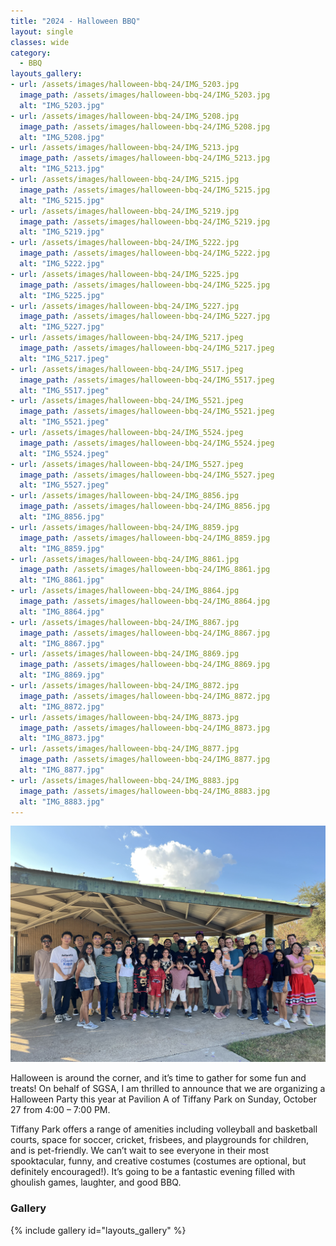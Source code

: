 ```yaml
---
title: "2024 - Halloween BBQ"
layout: single
classes: wide
category:
  - BBQ
layouts_gallery:
- url: /assets/images/halloween-bbq-24/IMG_5203.jpg
  image_path: /assets/images/halloween-bbq-24/IMG_5203.jpg
  alt: "IMG_5203.jpg"
- url: /assets/images/halloween-bbq-24/IMG_5208.jpg
  image_path: /assets/images/halloween-bbq-24/IMG_5208.jpg
  alt: "IMG_5208.jpg"
- url: /assets/images/halloween-bbq-24/IMG_5213.jpg
  image_path: /assets/images/halloween-bbq-24/IMG_5213.jpg
  alt: "IMG_5213.jpg"
- url: /assets/images/halloween-bbq-24/IMG_5215.jpg
  image_path: /assets/images/halloween-bbq-24/IMG_5215.jpg
  alt: "IMG_5215.jpg"
- url: /assets/images/halloween-bbq-24/IMG_5219.jpg
  image_path: /assets/images/halloween-bbq-24/IMG_5219.jpg
  alt: "IMG_5219.jpg"
- url: /assets/images/halloween-bbq-24/IMG_5222.jpg
  image_path: /assets/images/halloween-bbq-24/IMG_5222.jpg
  alt: "IMG_5222.jpg"
- url: /assets/images/halloween-bbq-24/IMG_5225.jpg
  image_path: /assets/images/halloween-bbq-24/IMG_5225.jpg
  alt: "IMG_5225.jpg"
- url: /assets/images/halloween-bbq-24/IMG_5227.jpg
  image_path: /assets/images/halloween-bbq-24/IMG_5227.jpg
  alt: "IMG_5227.jpg"
- url: /assets/images/halloween-bbq-24/IMG_5217.jpeg
  image_path: /assets/images/halloween-bbq-24/IMG_5217.jpeg
  alt: "IMG_5217.jpeg"
- url: /assets/images/halloween-bbq-24/IMG_5517.jpeg
  image_path: /assets/images/halloween-bbq-24/IMG_5517.jpeg
  alt: "IMG_5517.jpeg"
- url: /assets/images/halloween-bbq-24/IMG_5521.jpeg
  image_path: /assets/images/halloween-bbq-24/IMG_5521.jpeg
  alt: "IMG_5521.jpeg"
- url: /assets/images/halloween-bbq-24/IMG_5524.jpeg
  image_path: /assets/images/halloween-bbq-24/IMG_5524.jpeg
  alt: "IMG_5524.jpeg"
- url: /assets/images/halloween-bbq-24/IMG_5527.jpeg
  image_path: /assets/images/halloween-bbq-24/IMG_5527.jpeg
  alt: "IMG_5527.jpeg"
- url: /assets/images/halloween-bbq-24/IMG_8856.jpg
  image_path: /assets/images/halloween-bbq-24/IMG_8856.jpg
  alt: "IMG_8856.jpg"
- url: /assets/images/halloween-bbq-24/IMG_8859.jpg
  image_path: /assets/images/halloween-bbq-24/IMG_8859.jpg
  alt: "IMG_8859.jpg"
- url: /assets/images/halloween-bbq-24/IMG_8861.jpg
  image_path: /assets/images/halloween-bbq-24/IMG_8861.jpg
  alt: "IMG_8861.jpg"
- url: /assets/images/halloween-bbq-24/IMG_8864.jpg
  image_path: /assets/images/halloween-bbq-24/IMG_8864.jpg
  alt: "IMG_8864.jpg"
- url: /assets/images/halloween-bbq-24/IMG_8867.jpg
  image_path: /assets/images/halloween-bbq-24/IMG_8867.jpg
  alt: "IMG_8867.jpg"
- url: /assets/images/halloween-bbq-24/IMG_8869.jpg
  image_path: /assets/images/halloween-bbq-24/IMG_8869.jpg
  alt: "IMG_8869.jpg"
- url: /assets/images/halloween-bbq-24/IMG_8872.jpg
  image_path: /assets/images/halloween-bbq-24/IMG_8872.jpg
  alt: "IMG_8872.jpg"
- url: /assets/images/halloween-bbq-24/IMG_8873.jpg
  image_path: /assets/images/halloween-bbq-24/IMG_8873.jpg
  alt: "IMG_8873.jpg"
- url: /assets/images/halloween-bbq-24/IMG_8877.jpg
  image_path: /assets/images/halloween-bbq-24/IMG_8877.jpg
  alt: "IMG_8877.jpg"
- url: /assets/images/halloween-bbq-24/IMG_8883.jpg
  image_path: /assets/images/halloween-bbq-24/IMG_8883.jpg
  alt: "IMG_8883.jpg"
---
```


<img src="https://github.com/tamusgsa/tamusgsa.github.io/blob/master/assets/images/halloween-bbq-24/IMG_5203.jpg" alt="Header" width="900"> 

Halloween is around the corner, and it’s time to gather for some fun and treats! On behalf of SGSA, I am thrilled to announce that we are organizing a Halloween Party this year at Pavilion A of Tiffany Park on Sunday, October 27 from 4:00 – 7:00 PM. 

Tiffany Park offers a range of amenities including volleyball and basketball courts, space for soccer, cricket, frisbees, and playgrounds for children, and is pet-friendly. We can’t wait to see everyone in their most spooktacular, funny, and creative costumes (costumes are optional, but definitely encouraged!). It’s going to be a fantastic evening filled with ghoulish games, laughter, and good BBQ.

### Gallery 

{% include gallery id="layouts_gallery" %}
 

